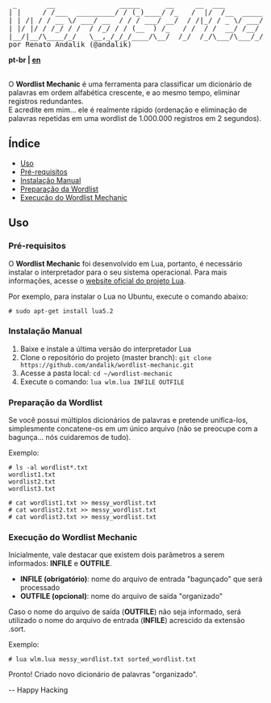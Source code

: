 <pre>
 _       __               _____      __     __  ___          __                _     
| |     / /___  _________/ / (_)____/ /_   /  |/  /__  _____/ /_  ____ _____  (_)____
| | /| / / __ \/ ___/ __  / / / ___/ __/  / /|_/ / _ \/ ___/ __ \/ __ `/ __ \/ / ___/
| |/ |/ / /_/ / /  / /_/ / / (__  ) /_   / /  / /  __/ /__/ / / / /_/ / / / / / /__  
|__/|__/\____/_/   \__,_/_/_/____/\__/  /_/  /_/\___/\___/_/ /_/\__,_/_/ /_/_/\___/  
por Renato Andalik (@andalik)
</pre>

**pt-br | [en](README-EN.md)**<br/><br/>

O **Wordlist Mechanic** é uma ferramenta para classificar um dicionário de palavras em ordem alfabética crescente, e ao mesmo tempo, eliminar registros redundantes.<br/>
E acredite em mim... ele é realmente rápido (ordenação e eliminação de palavras repetidas em uma wordlist de 1.000.000 registros em 2 segundos).

## Índice

- [Uso](#uso)
- [Pré-requisitos](#pré-requisitos)
- [Instalação Manual](#instalação-manual)
- [Preparação da Wordlist](#preparação-da-wordlist)
- [Execução do Wordlist Mechanic](#execução-do-wordlist-mechanic)

## Uso

### Pré-requisitos

O **Wordlist Mechanic** foi desenvolvido em Lua, portanto, é necessário instalar o interpretador para o seu sistema operacional.
Para mais informações, acesse o [website oficial do projeto Lua](https://www.lua.org/download.html).

Por exemplo, para instalar o Lua no Ubuntu, execute o comando abaixo:
````
# sudo apt-get install lua5.2
````

### Instalação Manual

1. Baixe e instale a última versão do interpretador Lua
2. Clone o repositório do projeto (master branch): `git clone https://github.com/andalik/wordlist-mechanic.git`
3. Acesse a pasta local: `cd ~/wordlist-mechanic`
4. Execute o comando: `lua wlm.lua INFILE OUTFILE` 

### Preparação da Wordlist

Se você possui múltiplos dicionários de palavras e pretende unifica-los, simplesmente concatene-os em um único arquivo (não se preocupe com a bagunça... nós cuidaremos de tudo). 

Exemplo:
````
# ls -al wordlist*.txt
wordlist1.txt
wordlist2.txt
wordlist3.txt

# cat wordlist1.txt >> messy_wordlist.txt
# cat wordlist2.txt >> messy_wordlist.txt
# cat wordlist3.txt >> messy_wordlist.txt
````

### Execução do Wordlist Mechanic

Inicialmente, vale destacar que existem dois parâmetros a serem informados: **INFILE** e **OUTFILE**.

- **INFILE (obrigatório)**: nome do arquivo de entrada "bagunçado" que será processado<br/>
- **OUTFILE (opcional)**: nome do arquivo de saída "organizado"

Caso o nome do arquivo de saída (**OUTFILE**) não seja informado, será utilizado o nome do arquivo de entrada (**INFILE**) acrescido da extensão .sort.

Exemplo:
````
# lua wlm.lua messy_wordlist.txt sorted_wordlist.txt
````

Pronto! Criado novo dicionário de palavras "organizado".<br/>

-- Happy Hacking